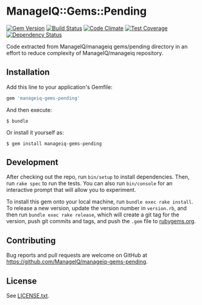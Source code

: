 # ManageIQ::Gems::Pending

[![Gem Version](https://badge.fury.io/rb/manageiq-gems-pending.svg)](http://badge.fury.io/rb/manageiq-gems-pending)
[![Build Status](https://travis-ci.org/ManageIQ/manageiq-gems-pending.svg)](https://travis-ci.org/ManageIQ/manageiq-gems-pending)
[![Code Climate](https://codeclimate.com/github/ManageIQ/manageiq-gems-pending.svg)](https://codeclimate.com/github/ManageIQ/manageiq-gems-pending)
[![Test Coverage](https://codeclimate.com/github/ManageIQ/manageiq-gems-pending/badges/coverage.svg)](https://codeclimate.com/github/ManageIQ/manageiq-providers-amazon/coverage)
[![Dependency Status](https://gemnasium.com/ManageIQ/manageiq-gems-pending.svg)](https://gemnasium.com/ManageIQ/manageiq-gems-pending)

Code extracted from ManageIQ/manageiq gems/pending directory in an effort to reduce complexity of ManageIQ/manageiq repository.

## Installation

Add this line to your application's Gemfile:

```ruby
gem 'manageiq-gems-pending'
```

And then execute:

    $ bundle

Or install it yourself as:

    $ gem install manageiq-gems-pending

## Development

After checking out the repo, run `bin/setup` to install dependencies. Then, run `rake spec` to run the tests. You can also run `bin/console` for an interactive prompt that will allow you to experiment.

To install this gem onto your local machine, run `bundle exec rake install`. To release a new version, update the version number in `version.rb`, and then run `bundle exec rake release`, which will create a git tag for the version, push git commits and tags, and push the `.gem` file to [rubygems.org](https://rubygems.org).

## Contributing

Bug reports and pull requests are welcome on GitHub at https://github.com/ManageIQ/manageiq-gems-pending.

## License

See [LICENSE.txt](LICENSE.txt).
